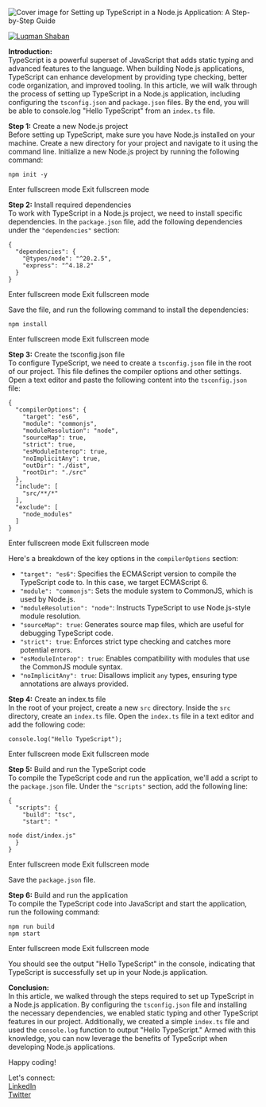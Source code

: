 ![Cover image for Setting up TypeScript in a Node.js Application: A Step-by-Step Guide](https://res.cloudinary.com/practicaldev/image/fetch/s--TfZoy3Un--/c_imagga_scale,f_auto,fl_progressive,h_420,q_auto,w_1000/https://dev-to-uploads.s3.amazonaws.com/uploads/articles/z2v3wrd9bmigtpp0h5bw.png)

[![Luqman Shaban](https://res.cloudinary.com/practicaldev/image/fetch/s--izGH5KRt--/c_fill,f_auto,fl_progressive,h_50,q_auto,w_50/https://dev-to-uploads.s3.amazonaws.com/uploads/user/profile_image/898886/5115d7cd-0e5f-48b3-a4ef-556ea952c787.jpeg)](https://dev.to/luqmanshaban)

**Introduction:**  
TypeScript is a powerful superset of JavaScript that adds static typing and advanced features to the language. When building Node.js applications, TypeScript can enhance development by providing type checking, better code organization, and improved tooling. In this article, we will walk through the process of setting up TypeScript in a Node.js application, including configuring the `tsconfig.json` and `package.json` files. By the end, you will be able to console.log "Hello TypeScript" from an `index.ts` file.

**Step 1:** Create a new Node.js project  
Before setting up TypeScript, make sure you have Node.js installed on your machine. Create a new directory for your project and navigate to it using the command line. Initialize a new Node.js project by running the following command:  

    npm init -y
    

Enter fullscreen mode Exit fullscreen mode

**Step 2:** Install required dependencies  
To work with TypeScript in a Node.js project, we need to install specific dependencies. In the `package.json` file, add the following dependencies under the `"dependencies"` section:  

    {
      "dependencies": {
        "@types/node": "^20.2.5",
        "express": "^4.18.2"
      }
    }
    

Enter fullscreen mode Exit fullscreen mode

Save the file, and run the following command to install the dependencies:  

    npm install
    

Enter fullscreen mode Exit fullscreen mode

**Step 3:** Create the tsconfig.json file  
To configure TypeScript, we need to create a `tsconfig.json` file in the root of our project. This file defines the compiler options and other settings. Open a text editor and paste the following content into the `tsconfig.json` file:  

    {
      "compilerOptions": {
        "target": "es6",
        "module": "commonjs",
        "moduleResolution": "node",
        "sourceMap": true,
        "strict": true,
        "esModuleInterop": true,
        "noImplicitAny": true,
        "outDir": "./dist",
        "rootDir": "./src"
      },
      "include": [
        "src/**/*"
      ],
      "exclude": [
        "node_modules"
      ]
    }
    

Enter fullscreen mode Exit fullscreen mode

Here's a breakdown of the key options in the `compilerOptions` section:

-   `"target": "es6"`: Specifies the ECMAScript version to compile the TypeScript code to. In this case, we target ECMAScript 6.
-   `"module": "commonjs"`: Sets the module system to CommonJS, which is used by Node.js.
-   `"moduleResolution": "node"`: Instructs TypeScript to use Node.js-style module resolution.
-   `"sourceMap": true`: Generates source map files, which are useful for debugging TypeScript code.
-   `"strict": true`: Enforces strict type checking and catches more potential errors.
-   `"esModuleInterop": true`: Enables compatibility with modules that use the CommonJS module syntax.
-   `"noImplicitAny": true`: Disallows implicit `any` types, ensuring type annotations are always provided.

**Step 4:** Create an index.ts file  
In the root of your project, create a new `src` directory. Inside the `src` directory, create an `index.ts` file. Open the `index.ts` file in a text editor and add the following code:  

    console.log("Hello TypeScript");
    

Enter fullscreen mode Exit fullscreen mode

**Step 5:** Build and run the TypeScript code  
To compile the TypeScript code and run the application, we'll add a script to the `package.json` file. Under the `"scripts"` section, add the following line:  

    {
      "scripts": {
        "build": "tsc",
        "start": "
    
    node dist/index.js"
      }
    }
    

Enter fullscreen mode Exit fullscreen mode

Save the `package.json` file.

**Step 6:** Build and run the application  
To compile the TypeScript code into JavaScript and start the application, run the following command:  

    npm run build
    npm start
    

Enter fullscreen mode Exit fullscreen mode

You should see the output "Hello TypeScript" in the console, indicating that TypeScript is successfully set up in your Node.js application.

**Conclusion:**  
In this article, we walked through the steps required to set up TypeScript in a Node.js application. By configuring the `tsconfig.json` file and installing the necessary dependencies, we enabled static typing and other TypeScript features in our project. Additionally, we created a simple `index.ts` file and used the `console.log` function to output "Hello TypeScript." Armed with this knowledge, you can now leverage the benefits of TypeScript when developing Node.js applications.

Happy coding!

Let's connect:  
[LinkedIn](https://www.linkedin.com/in/luqman-shaban/)  
[Twitter](https://twitter.com/luqmanshaban01)